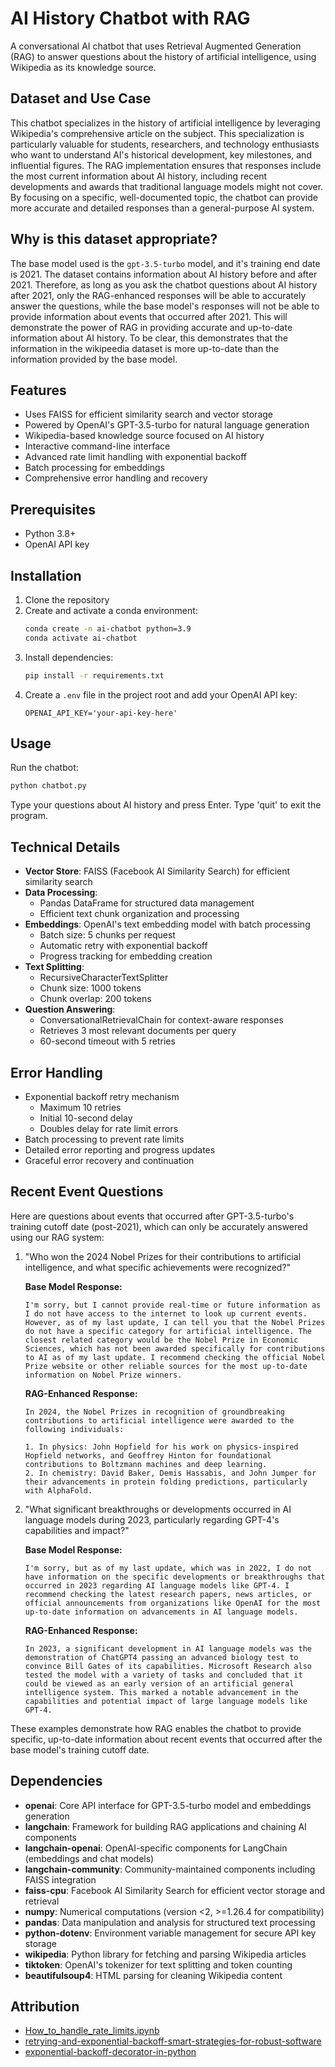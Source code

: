 # AI History Chatbot with RAG

A conversational AI chatbot that uses Retrieval Augmented Generation (RAG) to answer questions about the history of artificial intelligence, using Wikipedia as its knowledge source.

## Dataset and Use Case

This chatbot specializes in the history of artificial intelligence by leveraging Wikipedia's comprehensive article on the subject. This specialization is particularly valuable for students, researchers, and technology enthusiasts who want to understand AI's historical development, key milestones, and influential figures. The RAG implementation ensures that responses include the most current information about AI history, including recent developments and awards that traditional language models might not cover. By focusing on a specific, well-documented topic, the chatbot can provide more accurate and detailed responses than a general-purpose AI system.

## Why is this dataset appropriate?

The base model used is the `gpt-3.5-turbo` model, and it's training end date is 2021. The dataset contains information about AI history before and after 2021. Therefore, as long as you ask the chatbot questions about AI history after 2021, only the RAG-enhanced responses will be able to accurately answer the questions, while the base model's responses will not be able to provide information about events that occurred after 2021.  This will demonstrate the power of RAG in providing accurate and up-to-date information about AI history.  To be clear, this demonstrates that the information in the wikipeedia dataset is more up-to-date than the information provided by the base model.

## Features

- Uses FAISS for efficient similarity search and vector storage
- Powered by OpenAI's GPT-3.5-turbo for natural language generation
- Wikipedia-based knowledge source focused on AI history
- Interactive command-line interface
- Advanced rate limit handling with exponential backoff
- Batch processing for embeddings
- Comprehensive error handling and recovery

## Prerequisites

- Python 3.8+
- OpenAI API key

## Installation

1. Clone the repository
2. Create and activate a conda environment:
   ```bash
   conda create -n ai-chatbot python=3.9
   conda activate ai-chatbot
   ```
3. Install dependencies:
   ```bash
   pip install -r requirements.txt
   ```
4. Create a `.env` file in the project root and add your OpenAI API key:
   ```
   OPENAI_API_KEY='your-api-key-here'
   ```

## Usage

Run the chatbot:
```bash
python chatbot.py
```

Type your questions about AI history and press Enter. Type 'quit' to exit the program.

## Technical Details

- **Vector Store**: FAISS (Facebook AI Similarity Search) for efficient similarity search
- **Data Processing**:
  * Pandas DataFrame for structured data management
  * Efficient text chunk organization and processing
- **Embeddings**: OpenAI's text embedding model with batch processing
  * Batch size: 5 chunks per request
  * Automatic retry with exponential backoff
  * Progress tracking for embedding creation
- **Text Splitting**: 
  * RecursiveCharacterTextSplitter
  * Chunk size: 1000 tokens
  * Chunk overlap: 200 tokens
- **Question Answering**: 
  * ConversationalRetrievalChain for context-aware responses
  * Retrieves 3 most relevant documents per query
  * 60-second timeout with 5 retries

## Error Handling

- Exponential backoff retry mechanism
  * Maximum 10 retries
  * Initial 10-second delay
  * Doubles delay for rate limit errors
- Batch processing to prevent rate limits
- Detailed error reporting and progress updates
- Graceful error recovery and continuation

## Recent Event Questions

Here are questions about events that occurred after GPT-3.5-turbo's training cutoff date (post-2021), which can only be accurately answered using our RAG system:

1. "Who won the 2024 Nobel Prizes for their contributions to artificial intelligence, and what specific achievements were recognized?"

   **Base Model Response:**
   ```
   I'm sorry, but I cannot provide real-time or future information as I do not have access to the internet to look up current events. However, as of my last update, I can tell you that the Nobel Prizes do not have a specific category for artificial intelligence. The closest related category would be the Nobel Prize in Economic Sciences, which has not been awarded specifically for contributions to AI as of my last update. I recommend checking the official Nobel Prize website or other reliable sources for the most up-to-date information on Nobel Prize winners.
   ```

   **RAG-Enhanced Response:**
   ```
   In 2024, the Nobel Prizes in recognition of groundbreaking contributions to artificial intelligence were awarded to the following individuals:

   1. In physics: John Hopfield for his work on physics-inspired Hopfield networks, and Geoffrey Hinton for foundational contributions to Boltzmann machines and deep learning.
   2. In chemistry: David Baker, Demis Hassabis, and John Jumper for their advancements in protein folding predictions, particularly with AlphaFold.
   ```

2. "What significant breakthroughs or developments occurred in AI language models during 2023, particularly regarding GPT-4's capabilities and impact?"

   **Base Model Response:**
   ```
   I'm sorry, but as of my last update, which was in 2022, I do not have information on the specific developments or breakthroughs that occurred in 2023 regarding AI language models like GPT-4. I recommend checking the latest research papers, news articles, or official announcements from organizations like OpenAI for the most up-to-date information on advancements in AI language models.
   ```

   **RAG-Enhanced Response:**
   ```
   In 2023, a significant development in AI language models was the demonstration of ChatGPT4 passing an advanced biology test to convince Bill Gates of its capabilities. Microsoft Research also tested the model with a variety of tasks and concluded that it could be viewed as an early version of an artificial general intelligence system. This marked a notable advancement in the capabilities and potential impact of large language models like GPT-4.
   ```

These examples demonstrate how RAG enables the chatbot to provide specific, up-to-date information about recent events that occurred after the base model's training cutoff date.

## Dependencies

- **openai**: Core API interface for GPT-3.5-turbo model and embeddings generation
- **langchain**: Framework for building RAG applications and chaining AI components
- **langchain-openai**: OpenAI-specific components for LangChain (embeddings and chat models)
- **langchain-community**: Community-maintained components including FAISS integration
- **faiss-cpu**: Facebook AI Similarity Search for efficient vector storage and retrieval
- **numpy**: Numerical computations (version <2, >=1.26.4 for compatibility)
- **pandas**: Data manipulation and analysis for structured text processing
- **python-dotenv**: Environment variable management for secure API key storage
- **wikipedia**: Python library for fetching and parsing Wikipedia articles
- **tiktoken**: OpenAI's tokenizer for text splitting and token counting
- **beautifulsoup4**: HTML parsing for cleaning Wikipedia content

## Attribution

- [How_to_handle_rate_limits.ipynb](https://github.com/openai/openai-cookbook/blob/main/examples/How_to_handle_rate_limits.ipynb)
- [retrying-and-exponential-backoff-smart-strategies-for-robust-software](https://www.pullrequest.com/blog/retrying-and-exponential-backoff-smart-strategies-for-robust-software/)
- [exponential-backoff-decorator-in-python](https://medium.com/@suryasekhar/exponential-backoff-decorator-in-python-26ddf783aea0)
